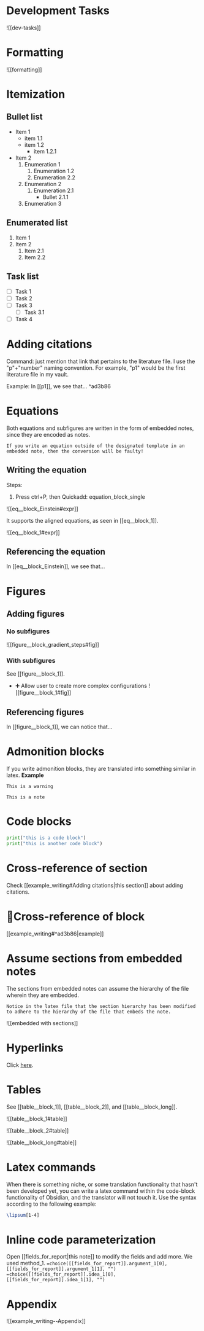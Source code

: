 
# Development Tasks
![[dev-tasks]]
# Formatting

![[formatting]]

# Itemization
## Bullet list
- Item 1
	- item 1.1
	- item 1.2
		- item 1.2.1
- Item 2
	1. Enumeration 1
		1. Enumeration 1.2
		2. Enumeration 2.2
	2. Enumeration 2
		1. Enumeration 2.1
			- Bullet 2.1.1
	3. Enumeration 3

## Enumerated list
1. Item 1
2. Item 2
	1. Item 2.1
	2. Item 2.2

## Task list
- [ ] Task 1
- [ ] Task 2
- [ ] Task 3
	- [ ] Task 3.1
- [ ] Task 4
# Adding citations
Command: just mention that link that pertains to the literature file. I use the "p"+"number" naming convention. For example, "p1" would be the first literature file in my vault. 

Example: In [[p1]], we see that... ^ad3b86

# Equations
Both equations and subfigures are written in the form of embedded notes, since they are encoded as notes.
```ad-warning
If you write an equation outside of the designated template in an embedded note, then the conversion will be faulty!
```
## Writing the equation

Steps:

1. Press ctrl+P, then Quickadd: equation\_block\_single

![[eq__block_Einstein#expr]]

It supports the aligned equations, as seen in [[eq__block_1]].

![[eq__block_1#expr]]
## Referencing the equation
In [[eq__block_Einstein]], we see that...
# Figures
## Adding figures
### No subfigures
![[figure__block_gradient_steps#fig]]

### With subfigures
See [[figure__block_1]].


- ➕ Allow user to create more complex configurations
![[figure__block_1#fig]]


## Referencing figures
In [[figure__block_1]], we can notice that...


# Admonition blocks
If you write admonition blocks, they are translated into something similar in latex.
**Example**
```ad-warning
This is a warning
```

```ad-note
This is a note
```


# Code blocks
```python
print("this is a code block")
print("this is another code block")
```

# Cross-reference of section
Check [[example_writing#Adding citations|this section]] about adding citations.


# 🔴Cross-reference of block
[[example_writing#^ad3b86|example]]

# Assume sections from embedded notes
The sections from embedded notes can assume the hierarchy of the file wherein they are embedded.
```ad-note
Notice in the latex file that the section hierarchy has been modified to adhere to the hierarchy of the file that embeds the note.
```

![[embedded with sections]]

# Hyperlinks
Click [here](https://www.youtube.com/).


# Tables

See [[table__block_1]], [[table__block_2]], and [[table__block_long]].

![[table__block_1#table]]

![[table__block_2#table]]

![[table__block_long#table]]

# Latex commands
When there is something niche, or some translation functionality that hasn't been developed yet, you can write a latex command within the code-block functionality of Obsidian, and the translator will not touch it. Use the syntax according to the following example:

```latex
\lipsum[1-4]
```

# Inline code parameterization
Open [[fields_for_report|this note]] to modify the fields and add more.
We used method_1. `=choice([[fields_for_report]].argument_1[0], [[fields_for_report]].argument_1[1], "")` `=choice([[fields_for_report]].idea_1[0], [[fields_for_report]].idea_1[1], "")`


# Appendix
![[example_writing--Appendix]]
